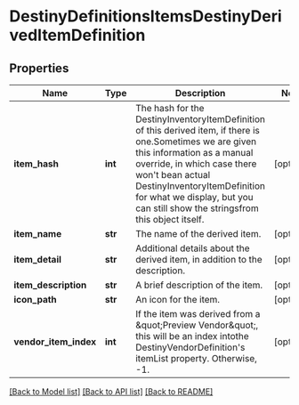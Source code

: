 # DestinyDefinitionsItemsDestinyDerivedItemDefinition

## Properties
Name | Type | Description | Notes
------------ | ------------- | ------------- | -------------
**item_hash** | **int** | The hash for the DestinyInventoryItemDefinition of this derived item, if there is one.Sometimes we are given this information as a manual override, in which case there won&#39;t bean actual DestinyInventoryItemDefinition for what we display, but you can still show the stringsfrom this object itself. | [optional] 
**item_name** | **str** | The name of the derived item. | [optional] 
**item_detail** | **str** | Additional details about the derived item, in addition to the description. | [optional] 
**item_description** | **str** | A brief description of the item. | [optional] 
**icon_path** | **str** | An icon for the item. | [optional] 
**vendor_item_index** | **int** | If the item was derived from a \&quot;Preview Vendor\&quot;, this will be an index intothe DestinyVendorDefinition&#39;s itemList property.  Otherwise, -1. | [optional] 

[[Back to Model list]](../README.md#documentation-for-models) [[Back to API list]](../README.md#documentation-for-api-endpoints) [[Back to README]](../README.md)


